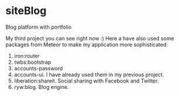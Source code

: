 # siteBlog
Blog platform with portfolio
		<p>My third project you can see right now :) Here a have also used some packages from Meteor to make my application more sophisticated:
		<ol>
			<li>iron:router</li>
			<li>twbs:bootstrap</li>
			<li>accounts-password</li>
			<li>accounts-ui. I have already used them in my previous project.</li>
			<li>liberation:shareit. Social sharing with Facebook and Twitter.</li>
			<li>ryw:blog. Blog engine.</li>
		</ol>
